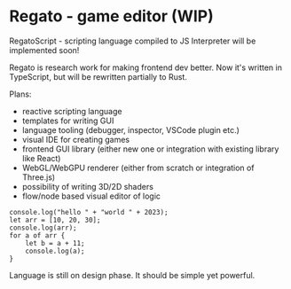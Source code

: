 
Regato - game editor (WIP)
===

RegatoScript - scripting language compiled to JS
Interpreter will be implemented soon!

Regato is research work for making frontend dev better.
Now it's written in TypeScript, but will be rewritten partially to Rust.

Plans:
- reactive scripting language 
- templates for writing GUI
- language tooling (debugger, inspector, VSCode plugin etc.)
- visual IDE for creating games
- frontend GUI library (either new one or integration with existing library like React)
- WebGL/WebGPU renderer (either from scratch or integration of Three.js)
- possibility of writing 3D/2D shaders
- flow/node based visual editor of logic

```
console.log("hello " + "world " + 2023);
let arr = [10, 20, 30];
console.log(arr);
for a of arr {
    let b = a + 11;
    console.log(a);
}
```

Language is still on design phase. It should be simple yet powerful. 

